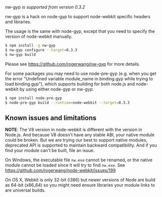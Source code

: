 *nw-gyp is supported from version 0.3.2*

nw-gyp is a hack on node-gyp to support node-webkit specific headers and libraries. 

The usage is the same with node-gyp, except that you need to specify the version of node-webkit manually. 

````bash
$ npm install -g nw-gyp
$ nw-gyp configure --target=0.3.3
$ nw-gyp build
````

Please see https://github.com/rogerwang/nw-gyp for more details.

For some packages you may need to use node-pre-gyp (e.g. when you get the error "Undefined variable module_name in binding.gyp while trying to load binding.gyp"), which supports building for both node.js and node-webkit by using either node-gyp or nw-gyp.

````bash
$ npm install node-pre-gyp
$ node-pre-gyp build --runtime=node-webkit --target=0.3.3
````

## Known issues and limitations

**NOTE**: The V8 version in node-webkit is different with the version in Node.js. And because V8 doesn't have any stable ABI, your native module could be broken. But we are trying our best to support native modules, deprecated API is supported to maintain backward compatibility. And if you find your module can't be built, file an issue.

On Windows, the executable file `nw.exe` cannot be renamed, or the native module cannot be loaded since it will try to find `nw.exe`. See https://github.com/rogerwang/node-webkit/issues/199

On OS X, Webkit is only 32-bit (i386) but newer versions of Node are build as 64-bit (x86_64) so you might need ensure libraries your module links to are universal builds.